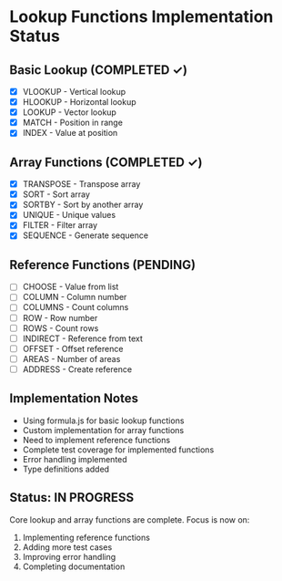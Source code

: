 # Lookup Functions Implementation Status

## Basic Lookup (COMPLETED ✓)
- [x] VLOOKUP - Vertical lookup
- [x] HLOOKUP - Horizontal lookup
- [x] LOOKUP - Vector lookup
- [x] MATCH - Position in range
- [x] INDEX - Value at position

## Array Functions (COMPLETED ✓)
- [x] TRANSPOSE - Transpose array
- [x] SORT - Sort array
- [x] SORTBY - Sort by another array
- [x] UNIQUE - Unique values
- [x] FILTER - Filter array
- [x] SEQUENCE - Generate sequence

## Reference Functions (PENDING)
- [ ] CHOOSE - Value from list
- [ ] COLUMN - Column number
- [ ] COLUMNS - Count columns
- [ ] ROW - Row number
- [ ] ROWS - Count rows
- [ ] INDIRECT - Reference from text
- [ ] OFFSET - Offset reference
- [ ] AREAS - Number of areas
- [ ] ADDRESS - Create reference

## Implementation Notes
- Using formula.js for basic lookup functions
- Custom implementation for array functions
- Need to implement reference functions
- Complete test coverage for implemented functions
- Error handling implemented
- Type definitions added

## Status: IN PROGRESS
Core lookup and array functions are complete. Focus is now on:
1. Implementing reference functions
2. Adding more test cases
3. Improving error handling
4. Completing documentation